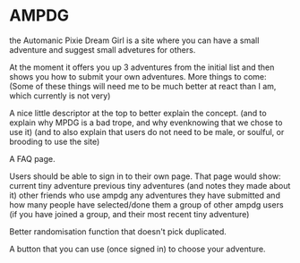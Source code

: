 # AMPDG

the Automanic Pixie Dream Girl is a site where you can have a small adventure and suggest small advetures for others.

At the moment it offers you up 3 adventures from the initial list and then shows you how to submit your own adventures.
More things to come:
(Some of these things will need me to be much better at react than I am, which currently is not very)

A nice little descriptor at the top to better explain the concept.
(and to explain why MPDG is a bad trope, and why evenknowing that we chose to use it)
(and to also explain that users do not need to be male, or soulful, or brooding to use the site)

A FAQ page.

Users should be able to sign in to their own page. 
That page would show:
    current tiny adventure
    previous tiny adventures (and notes they made about it)
    other friends who use ampdg
    any adventures they have submitted and how many people have selected/done them
    a group of other ampdg users (if you have joined a group, and their most recent tiny adventure) 

Better randomisation function that doesn't pick duplicated.

A button that you can use (once signed in) to choose your adventure.

